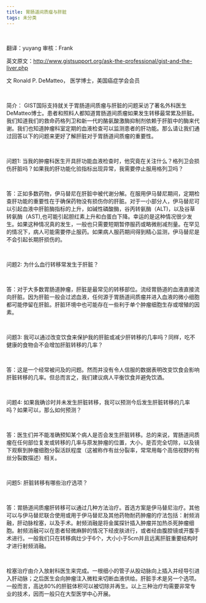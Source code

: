 ```yaml
---
title: 胃肠道间质瘤与肝脏
tags: 未分类
---
```


&nbsp;

翻译：yuyang 审核：Frank

英文原文：http://www.gistsupport.org/ask-the-professional/gist-and-the-liver.php

文 Ronald P. DeMatteo， 医学博士，美国癌症学会会员

&nbsp;

简介： GIST国际支持就关于胃肠道间质瘤与肝脏的问题采访了著名外科医生DeMatteo博士。患者和照料人都知道胃肠道间质瘤如果发生转移最常累及肝脏。我们知道我们的救命药格列卫和新一代的酪氨酸激酶抑制剂依赖于肝脏中的酶来代谢。我们也知道肿瘤科室定期的血液检查可以监测患者的肝功能。那么请让我们通过回答以下的问题来更好了解肝脏对于胃肠道间质瘤的重要性。

&nbsp;

问题1: 当我的肿瘤科医生开具肝功能血液检查时，他究竟在关注什么？格列卫会损伤肝脏吗？如果我的肝功能化验指标出现异常，我需要停止服用格列卫吗？

&nbsp;

答：正如多数药物，伊马替尼在肝脏中被代谢分解。在服用伊马替尼期间，定期检查肝功能的重要性在于确保药物没有损伤你的肝脏。对于一小部分人，伊马替尼可以引起血液中肝脏酶指标的上升，如碱性磷酸酶，谷丙转氨酶（ALT)，以及谷草转氨酶（AST),也可能引起胆红素上升和白蛋白下降。幸运的是这种情况很少发生。如果这种情况真的发生，一般也只需要短期暂停服药或略微削减剂量。在罕见的情况下，病人可能需要停止服药。如果病人服药期间得到精心监测，伊马替尼是不会引起长期肝损伤的。

&nbsp;

问题2: 为什么血行转移常发生于肝脏？

&nbsp;

答：对于大多数胃肠道肿瘤，肝脏是最常见的转移部位。流经胃肠道的血液直接流向肝脏。因为肝脏一般会过滤血液，任何源于胃肠道间质瘤并进入血液的微小细胞都可能停留在肝脏。肝脏环境中也可能存在一些利于单个肿瘤细胞生存或增殖的因素。

&nbsp;

问题3: 我可以通过改变饮食来保护我的肝脏或减少肝转移的几率吗？同样，吃不健康的食物会不会增加肝脏转移的几率？

&nbsp;

答：这是一个经常被问及的问题。然而并没有令人信服的数据表明改变饮食会影响肝脏转移的几率。但总而言之，我们建议病人平衡饮食并避免饮酒。

&nbsp;

问题4: 如果我确诊时并未发生肝脏转移，我可以预测今后发生肝脏转移的几率吗？如果可以，那么如何预测？

&nbsp;

答：医生们并不能准确预知某个病人是否会发生肝脏转移。总的来说，胃肠道间质瘤在任何部位复发或转移的几率与原发肿瘤的位置，大小，是否完全切除，以及镜下观察到肿瘤细胞分裂活跃程度（这被称作有丝分裂率，常常用每个高倍视野的有丝分裂数描述）相关。

&nbsp;

问题5: 肝脏转移有哪些治疗选项？

&nbsp;

答：胃肠道间质瘤肝转移可以通过几种方法治疗。首选方案是伊马替尼治疗。其他可以与伊马替尼联合使用或用于伊马替尼及其他药物耐药肿瘤的疗法包括：射频消融，肝动脉栓塞，以及手术。射频消融是将金属探针插入肿瘤并加热杀死肿瘤细胞。射频消融可以在患者轻微麻醉的情况下经皮肤进行，或者经由腹腔镜或开腹手术进行。一般我们只在转移病灶少于6个，大小小于5cm并且远离肝脏重要结构时才进行射频消融。

&nbsp;

栓塞治疗由介入放射科医生来完成。一根细小的管子从股动脉向上插入并经导引进入肝动脉；之后医生会向肿瘤注入微粒来切断血液供给。肝脏手术是另一个选项。一般而言，高达80%的肝脏体积可以被切除并再生。以上三种治疗均需要非常专业的技术，因而一般只在大型医学中心开展。

